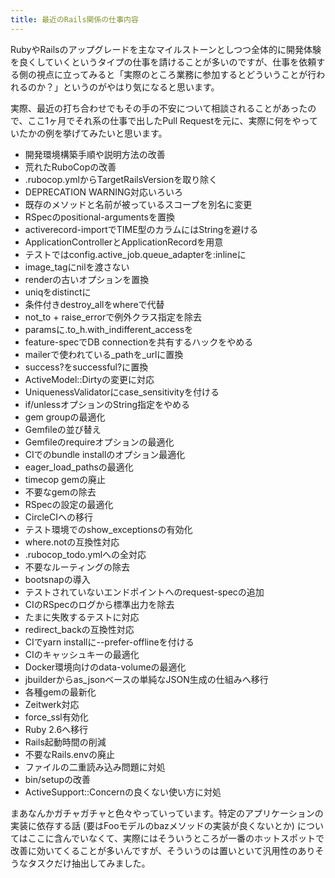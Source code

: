 ```yaml
---
title: 最近のRails関係の仕事内容
---
```


RubyやRailsのアップグレードを主なマイルストーンとしつつ全体的に開発体験を良くしていくというタイプの仕事を請けることが多いのですが、仕事を依頼する側の視点に立ってみると「実際のところ業務に参加するとどういうことが行われるのか？」というのがやはり気になると思います。

実際、最近の打ち合わせでもその手の不安について相談されることがあったので、ここ1ヶ月でそれ系の仕事で出したPull Requestを元に、実際に何をやっていたかの例を挙げてみたいと思います。

- 開発環境構築手順や説明方法の改善
- 荒れたRuboCopの改善
- .rubocop.ymlからTargetRailsVersionを取り除く
- DEPRECATION WARNING対応いろいろ
- 既存のメソッドと名前が被っているスコープを別名に変更
- RSpecのpositional-argumentsを置換
- activerecord-importでTIME型のカラムにはStringを避ける
- ApplicationControllerとApplicationRecordを用意
- テストではconfig.active_job.queue_adapterを:inlineに
- image_tagにnilを渡さない
- renderの古いオプションを置換
- uniqをdistinctに
- 条件付きdestroy_allをwhereで代替
- not_to + raise_errorで例外クラス指定を除去
- paramsに.to_h.with_indifferent_accessを
- feature-specでDB connectionを共有するハックをやめる
- mailerで使われている_pathを_urlに置換
- success?をsuccessful?に置換
- ActiveModel::Dirtyの変更に対応
- UniquenessValidatorにcase_sensitivityを付ける
- if/unlessオプションのString指定をやめる
- gem groupの最適化
- Gemfileの並び替え
- Gemfileのrequireオプションの最適化
- CIでのbundle installのオプション最適化
- eager_load_pathsの最適化
- timecop gemの廃止
- 不要なgemの除去
- RSpecの設定の最適化
- CircleCIへの移行
- テスト環境でのshow_exceptionsの有効化
- where.notの互換性対応
- .rubocop_todo.ymlへの全対応
- 不要なルーティングの除去
- bootsnapの導入
- テストされていないエンドポイントへのrequest-specの追加
- CIのRSpecのログから標準出力を除去
- たまに失敗するテストに対応
- redirect_backの互換性対応
- CIでyarn installに--prefer-offlineを付ける
- CIのキャッシュキーの最適化
- Docker環境向けのdata-volumeの最適化
- jbuilderからas_jsonベースの単純なJSON生成の仕組みへ移行
- 各種gemの最新化
- Zeitwerk対応
- force_ssl有効化
- Ruby 2.6へ移行
- Rails起動時間の削減
- 不要なRails.envの廃止
- ファイルの二重読み込み問題に対処
- bin/setupの改善
- ActiveSupport::Concernの良くない使い方に対処

まあなんかガチャガチャと色々やっていっています。特定のアプリケーションの実装に依存する話 (要はFooモデルのbazメソッドの実装が良くないとか) についてはここに含んでいなくて、実際にはそういうところが一番のホットスポットで改善に効いてくることが多いんですが、そういうのは置いといて汎用性のありそうなタスクだけ抽出してみました。
